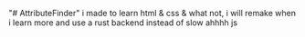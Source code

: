 "# AttributeFinder" 
i made to learn html & css & what not, i will remake when i learn more and use a rust backend instead of slow ahhhh js
